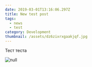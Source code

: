 ```yaml
---
date: 2019-03-01T13:16:06.297Z
title: New test post
tags:
  - news
  - test
category: Development
thumbnail: /assets/dz6zixrxgaakjqf.jpg
---
```

Тест теста

![null](/assets/appstore.png)
